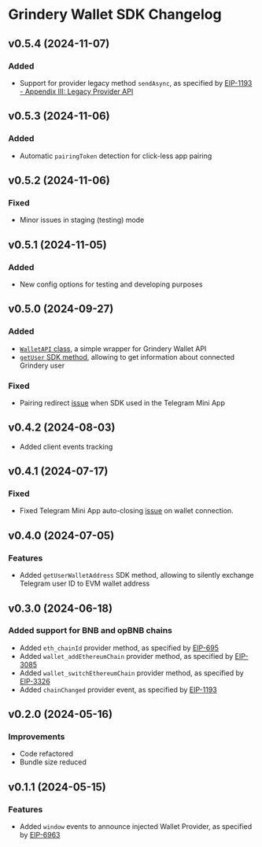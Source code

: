 # Grindery Wallet SDK Changelog

## v0.5.4 (2024-11-07)

### Added

- Support for provider legacy method `sendAsync`, as specified by [EIP-1193 - Appendix III: Legacy Provider API](https://eips.ethereum.org/EIPS/eip-1193#appendix-iii-legacy-provider-api)

## v0.5.3 (2024-11-06)

### Added

- Automatic `pairingToken` detection for click-less app pairing

## v0.5.2 (2024-11-06)

### Fixed

- Minor issues in staging (testing) mode

## v0.5.1 (2024-11-05)

### Added

- New config options for testing and developing purposes

## v0.5.0 (2024-09-27)

### Added

- [`WalletAPI` class](https://grindery-io.github.io/grindery-wallet-sdk/classes/classes_WalletAPI.WalletAPI.html), a simple wrapper for Grindery Wallet API
- [`getUser` SDK method](https://github.com/grindery-io/grindery-wallet-sdk#getting-user-information), allowing to get information about connected Grindery user

### Fixed

- Pairing redirect [issue](https://github.com/grindery-io/grindery-wallet-sdk/issues/8) when SDK used in the Telegram Mini App

## v0.4.2 (2024-08-03)

- Added client events tracking

## v0.4.1 (2024-07-17)

### Fixed

- Fixed Telegram Mini App auto-closing [issue](https://github.com/grindery-io/grindery-wallet-sdk/issues/4) on wallet connection.

## v0.4.0 (2024-07-05)

### Features

- Added `getUserWalletAddress` SDK method, allowing to silently exchange Telegram user ID to EVM wallet address

## v0.3.0 (2024-06-18)

### Added support for BNB and opBNB chains

- Added `eth_chainId` provider method, as specified by [EIP-695](https://eips.ethereum.org/EIPS/eip-695)
- Added `wallet_addEthereumChain` provider method, as specified by [EIP-3085](https://eips.ethereum.org/EIPS/eip-3085)
- Added `wallet_switchEthereumChain` provider method, as specified by [EIP-3326](https://eips.ethereum.org/EIPS/eip-3326)
- Added `chainChanged` provider event, as specified by [EIP-1193](https://eips.ethereum.org/EIPS/eip-1193)

## v0.2.0 (2024-05-16)

### Improvements

- Code refactored
- Bundle size reduced

## v0.1.1 (2024-05-15)

### Features

- Added `window` events to announce injected Wallet Provider, as specified by [EIP-6963](https://eips.ethereum.org/EIPS/eip-6963)
